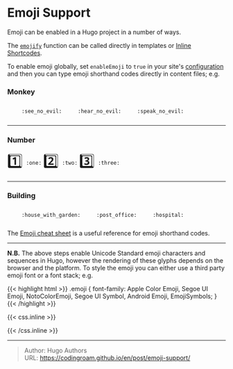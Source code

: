 # Emoji Support


Emoji can be enabled in a Hugo project in a number of ways. 
<!--more-->
The [`emojify`](https://gohugo.io/functions/emojify/) function can be called directly in templates or [Inline Shortcodes](https://gohugo.io/templates/shortcode-templates/#inline-shortcodes). 

To enable emoji globally, set `enableEmoji` to `true` in your site's [configuration](https://gohugo.io/getting-started/configuration/) and then you can type emoji shorthand codes directly in content files; e.g.

### Monkey

<p>
    <span class="nowrap">
        <span class="emojify"> 🙈 </span> 
        <code>:see_no_evil:</code>
    </span>  
    <span class="nowrap">
        <span class="emojify"> 🙉 </span> 
        <code>:hear_no_evil:</code>
    </span> 
    <span class="nowrap">
        <span class="emojify"> 🙊 </span> 
        <code>:speak_no_evil:</code>
    </span>
</p>

---

### Number

<p>
    <span class="nowrap">
        <span class="emojify"> 1️⃣ </span> 
        <code>:one:</code>
    </span>
    <span class="nowrap">
        <span class="emojify"> 2️⃣  </span> 
        <code>:two:</code>
    </span>
    <span class="nowrap">
        <span class="emojify"> 3️⃣ </span> 
        <code>:three:</code>
    </span>
</p>

---

### Building

<p>
    <span class="nowrap">
        <span class="emojify"> 🏡 </span> 
        <code>:house_with_garden:</code>
    </span>
    <span class="nowrap">
        <span class="emojify"> 🏣 </span> 
        <code>:post_office:</code>
    </span>
    <span class="nowrap">
        <span class="emojify"> 🏥 </span> 
        <code>:hospital:</code>
    </span>
</p>

The [Emoji cheat sheet](ttps://www.webfx.com/tools/emoji-cheat-sheet/) is a useful reference for emoji shorthand codes.

***

**N.B.** The above steps enable Unicode Standard emoji characters and sequences in Hugo, however the rendering of these glyphs depends on the browser and the platform. To style the emoji you can either use a third party emoji font or a font stack; e.g.

{{< highlight html >}}
.emoji {
  font-family: Apple Color Emoji, Segoe UI Emoji, NotoColorEmoji, Segoe UI Symbol, Android Emoji, EmojiSymbols;
}
{{< /highlight >}}

{{< css.inline >}}
<style>
.emojify {
	font-family: Apple Color Emoji, Segoe UI Emoji, NotoColorEmoji, Segoe UI Symbol, Android Emoji, EmojiSymbols;
	font-size: 2rem;
	vertical-align: middle;
}
@media screen and (max-width:650px) {
  .nowrap {
    display: block;
    margin: 25px 0;
  }
}
</style>
{{< /css.inline >}}


---

> Author: Hugo Authors  
> URL: https://codingroam.github.io/en/post/emoji-support/  


